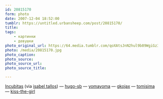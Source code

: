 ```yaml
---
id: 20815170
form: photo
date: 2007-12-04 18:52:00
tumblr: https://untitled.urbansheep.com/post/20815170/
title:
tags:
    - картинки
    - девушки
photo_original_url: https://64.media.tumblr.com/qoXAtsJnN2hul9b89WgiGz3Z_500.jpg
photo: /media/20815170.jpg
photo_caption: 
photo_source:
photo_source_url:
photo_source_title:

---
```


<p><a href="http://www.flickr.com/photos/12984826@N07/1487875043/">Incubitas</a> (via <a href="http://flickr.com/photos/12984826@N07">isabel tallos</a>) — <a href="http://hugo-sb.tumblr.com/">hugo-sb</a> — <a href="http://yomayoma.tumblr.com/">yomayoma</a> — <a href="http://gkojax.tumblr.com/">gkojax</a> — <a href="http://tomisima.tumblr.com/">tomisima</a> — <a href="http://kiss-the-girl.tumblr.com/">kiss-the-girl</a></p>
